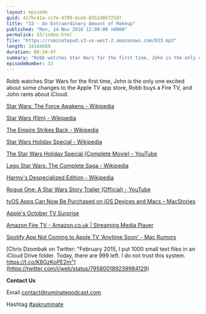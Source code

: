 ```yaml
---
layout: episode
guid: 417bc41a-cc7e-4799-bce6-8552d0b725d7
title: "33 - An Extraordinary Amount of Makeup"
published: "Mon, 14 Nov 2016 12:00:00 +0000"
permalink: 33/index.html
file: "https://ruminatepod.s3-us-west-2.amazonaws.com/033.mp3"
length: 34184089
duration: 00:34:47
summary: "Robb watches Star Wars for the first time, John is the only one excited about some changes to the Apple TV app store, Robb buys a Fire TV, and John rants about iCloud."
episodeNumber: 33
---
```


Robb watches Star Wars for the first time, John is the only one excited about some changes to the Apple TV app store, Robb buys a Fire TV, and John rants about iCloud.

[Star Wars: The Force Awakens - Wikipedia](https://en.wikipedia.org/wiki/Star_Wars:_The_Force_Awakens)

[Star Wars (film) - Wikipedia](https://en.wikipedia.org/wiki/Star_Wars_(film))

[The Empire Strikes Back - Wikipedia](https://en.wikipedia.org/wiki/The_Empire_Strikes_Back)

[Star Wars Holiday Special - Wikipedia](https://en.wikipedia.org/wiki/Star_Wars_Holiday_Special)

[The Star Wars Holiday Special (Complete Movie) - YouTube](https://www.youtube.com/watch?v=S3a5j8PgQxg)

[Lego Star Wars: The Complete Saga - Wikipedia](https://en.wikipedia.org/wiki/Lego_Star_Wars:_The_Complete_Saga)

[Harmy's Despecialized Edition - Wikipedia](https://en.wikipedia.org/wiki/Harmy%27s_Despecialized_Edition)

[Rogue One: A Star Wars Story Trailer (Official) - YouTube](https://www.youtube.com/watch?v=frdj1zb9sMY)

[tvOS Apps Can Now Be Purchased on iOS Devices and Macs – MacStories](https://www.macstories.net/news/tvos-apps-can-now-be-purchased-on-ios-devices-and-macs/)

[Apple's October TV Surprise](http://joe-steel.com/2016-10-28-Apples-October-TV-Surprise.html)

[Amazon Fire TV - Amazon.co.uk | Streaming Media Player](https://www.amazon.co.uk/Amazon-Fire-TV-4K-Ultra/dp/B00UH2O6T2)

[Spotify App Not Coming to Apple TV 'Anytime Soon' - Mac Rumors](http://www.macrumors.com/2016/10/18/spotify-not-expect-tvos-app/)

[Chris Dzombak on Twitter: "February 2015, I put 1000 small text files in an iCloud Drive folder. Today, there are 999 left. I do not trust this system. https://t.co/K8GzKoPE2m"](https://twitter.com/i/web/status/795800189239984129)

**Contact Us**

Email [contact@ruminatepodcast.com](mailto:contact@ruminatepodcast.com)

Hashtag [#askruminate](https://twitter.com/search?q=askruminate)
